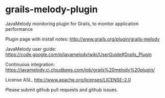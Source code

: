 grails-melody-plugin
====================

JavaMelody monitoring plugin for Grails, to monitor application performance

Plugin page with install notes: http://www.grails.org/plugin/grails-melody

JavaMelody user guide: https://code.google.com/p/javamelody/wiki/UserGuide#Grails_Plugin

Continuous integration: https://javamelody.ci.cloudbees.com/job/grails%20melody%20plugin/

License ASL, http://www.apache.org/licenses/LICENSE-2.0

Please submit github pull requests and github issues.
